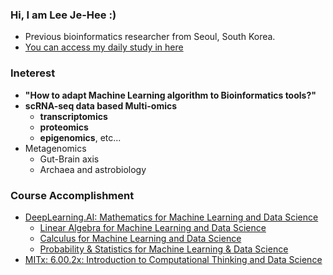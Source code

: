 ### Hi, I am Lee Je-Hee :)
- Previous bioinformatics researcher from Seoul, South Korea.
- [You can access my daily study in here](https://publish.obsidian.md/jhlee)

### Ineterest
- **"How to adapt Machine Learning algorithm to Bioinformatics tools?"**
- **scRNA-seq data based Multi-omics**
  - **transcriptomics**
  - **proteomics**
  - **epigenomics**, etc...
- Metagenomics
  - Gut-Brain axis
  - Archaea and astrobiology

### Course Accomplishment
- [DeepLearning.AI: Mathematics for Machine Learning and Data Science](https://coursera.org/share/6d094f57ced10ab14e3f0b30bcc4d741)
  - [Linear Algebra for Machine Learning and Data Science](https://www.coursera.org/account/accomplishments/verify/66DNLHJKUTBB)
  - [Calculus for Machine Learning and Data Science](https://www.coursera.org/account/accomplishments/verify/H4D7SFYLRR6C)
  - [Probability & Statistics for Machine Learning & Data Science](https://coursera.org/share/2d80e70000d8ca551d9cf23f27721fe8)
- [MITx: 6.00.2x: Introduction to Computational Thinking and Data Science](https://courses.edx.org/certificates/789e5c1af03e44fd903ba531593029ac)
